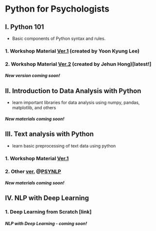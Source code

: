 # Python for Psychologists

## I. Python 101

- Basic components of Python syntax and rules.

### 1. Workshop Material [Ver.1](https://github.com/yoonlee78/pythonbootcamp) (created by Yoon Kyung Lee)

### 2. Workshop Material [Ver.2](https://github.com/jehunprxzxc/PY-BOOTCAMP2019) (created by Jehun Hong)[latest!]

#### _New version coming soon!_

## II. Introduction to Data Analysis with Python

- learn important libraries for data analysis using numpy, pandas, matplotlib, and others

#### _New materials coming soon!_

## III. Text analysis with Python

- learn basic preprocessing of text data using python

### 1. Workshop Material [Ver.1](https://github.com/yoonlee78/textmining)

### 2. Other [ver.](https://github.com/psynlp/Training-and-Techniques/tree/master/0704/NLP_Intro) @[PSYNLP](https://github.com/psynlp/Training-and-Techniques/blob/master/README.md) 

#### _New materials coming soon!_

## IV. NLP with Deep Learning

### 1. Deep Learning from Scratch [link]

#### _NLP with Deep Learning - coming soon!_
